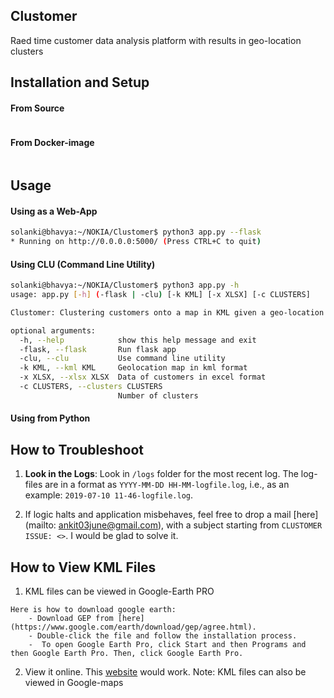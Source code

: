 ## Clustomer
Raed time customer data analysis platform with results in geo-location clusters

## Installation and Setup

#### From Source
```
```

#### From Docker-image
```
```

## Usage

#### Using as a Web-App
```bash
solanki@bhavya:~/NOKIA/Clustomer$ python3 app.py --flask
* Running on http://0.0.0.0:5000/ (Press CTRL+C to quit)
```

#### Using CLU (Command Line Utility)
```bash
solanki@bhavya:~/NOKIA/Clustomer$ python3 app.py -h
usage: app.py [-h] (-flask | -clu) [-k KML] [-x XLSX] [-c CLUSTERS]

Clustomer: Clustering customers onto a map in KML given a geo-location in Excel data format

optional arguments:
  -h, --help            show this help message and exit
  -flask, --flask       Run flask app
  -clu, --clu           Use command line utility
  -k KML, --kml KML     Geolocation map in kml format
  -x XLSX, --xlsx XLSX  Data of customers in excel format
  -c CLUSTERS, --clusters CLUSTERS
                        Number of clusters

```
#### Using from Python

## How to Troubleshoot
1. **Look in the Logs**: Look in `/logs` folder for the most recent log. The log-files are in a format as `YYYY-MM-DD HH-MM-logfile.log`, i.e., as an example: `2019-07-10 11-46-logfile.log`.

2. If logic halts and application misbehaves, feel free to drop a mail [here](mailto: ankit03june@gmail.com), with a subject starting from `CLUSTOMER ISSUE: <>`. I would be glad to solve it.

## How to View KML Files 

1. KML files can be viewed in Google-Earth PRO
```console
Here is how to download google earth: 
	- Download GEP from [here](https://www.google.com/earth/download/gep/agree.html).
	- Double-click the file and follow the installation process.
	-  To open Google Earth Pro, click Start and then Programs and then Google Earth Pro. Then, click Google Earth Pro.
``` 
2. View it online. This [website](http://kmlviewer.nsspot.net/) would work.
Note: KML files can also be viewed in Google-maps
